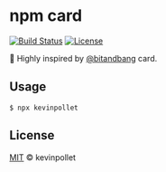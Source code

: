 # npm card

[![Build Status](https://github.com/kevinpollet/kevinpollet/workflows/build/badge.svg)](https://github.com/kevinpollet/kevinpollet/actions)
[![License](https://img.shields.io/badge/license-MIT-blue.svg)](./LICENSE.md)

🙏 Highly inspired by [@bitandbang](https://github.com/bnb/bitandbang) card.

## Usage

```shell
$ npx kevinpollet
```

## License

[MIT](./LICENSE.md) © kevinpollet
